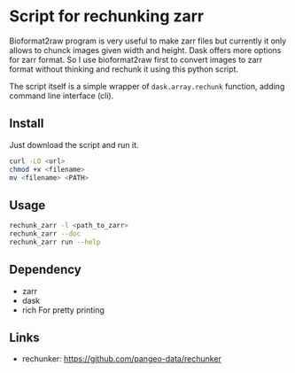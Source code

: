 # Script for rechunking zarr
Bioformat2raw program is very useful to make zarr files but currently it only
allows to chunck images given width and height. Dask offers more options for
zarr format. So I use bioformat2raw first to convert images to zarr format
without thinking and rechunk it using this python script. 

The script itself is a simple wrapper of `dask.array.rechunk` function, adding
command line interface (cli). 

## Install
Just download the script and run it. 
```bash
curl -LO <url>
chmod +x <filename>
mv <filename> <PATH>
```

## Usage
```bash
rechunk_zarr -l <path_to_zarr>
rechunk_zarr --doc
rechunk_zarr run --help
```

## Dependency
- zarr
- dask
- rich
	For pretty printing

## Links
- rechunker: https://github.com/pangeo-data/rechunker
